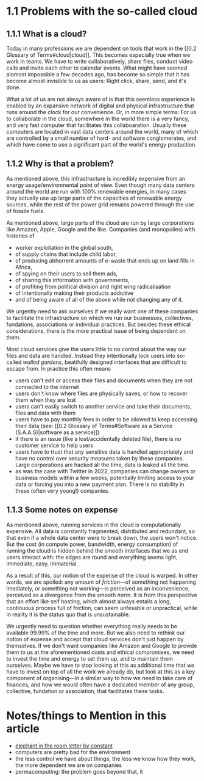 # 1.1 Problems with the so-called cloud
## 1.1.1 What is a cloud?
Today in many professions we are dependent on tools that work in the [[0.2 Glossary of Terms#cloud|cloud]]. This becomes especially true when we work in teams. We have to write collaboratively, share files, conduct video calls and invite each other to calendar events. What might have seemed alomost impossible a few decades ago, has become so simple that it has become almost invisible to us as users: Right click, share, send, and it's done.

What a lot of us are not always aware of is that this seemless experience is enabled by an expansive network of digital and physical infrastructure that runs around the clock for our convenience. Or, in more simple terms: For us to collaborate in the cloud, somewhere in the world there is a very fancy, and very fast computer that facilitates this collaboaration. Usually these computers are located in vast data centers around the world, many of which are controlled by a small number of hard- and software conglomerates, and which have come to use a significant part of the world's energy production.

## 1.1.2 Why is that a problem?
As mentioned above, this infrastructure is incredibly expensive from an energy usage/environmental point of view. Even though many data centers around the world are run with 100% renewable energies, in many cases they actually use up large parts of the capacities of renewable energy sources, while the rest of the power grid remains powered through the use of fossile fuels.

As mentioned above, large parts of the cloud are run by large corporations like Amazon, Apple, Google and the like. Companies (and monopolies) with histories of 

- worker exploitation in the global south,
- of supply chains that include child labor,
- of producing abhorrent amounts of e-waste that ends up on land fills in Africa,
- of spying on their users to sell them ads,
- of sharing this information with governments,
- of profiting from political division and right wing radicalisation
- of intentionally making their products addictive
- and of being aware of all of the above while not changing any of it.

We urgently need to ask ourselves if we really want one of these companies to facilitate the infrastructure on which we run our businesses, collectives, fundations, associations or individual practices. But besides these ethical considerations, there is the more practical issue of being dependent on them.

Most cloud services give the users little to no control about the way our files and data are handled. Instead they intentionally lock users into so-called *walled gardens*, beatifully designed interfaces that are difficult to escape from. In practice this often means

- users can't edit or access their files and documents when they are not connected to the internet
- users don't know where files are physically saves, or how to recover them when they are lost
- users can't easily switch to another service and take their documents, files and data with them
- users have to pay monthly fees in order to be allowed to keep accessing their data (see: [[0.2 Glossary of Terms#Software as a Service (S.A.A.S)|software as a service]])
- if there is an issue (like a lost/accidentally deleted file), there is no customer service to help users
- users have to trust that any sensitive data is handled appropriately and have no control over security measures taken by these companies. Large corporations are hacked all the time, data is leaked all the time.
- as was the case with Twitter in 2022, companies can change owners or business models within a few weeks, potentially limiting access to your data or forcing you into a new payment plan. There is no stability in these (often very young!) companies.

## 1.1.3 Some notes on expense
As mentioned above, running services in the cloud is computationally expensive. All data is constantly fragmented, distributed and redundant, so that even if a whole data center were to break down, the users won't notice. But the cost (in compute power, bandwidth, energy consumption) of running the cloud is hidden behind the smooth interfaces that we as end users interact with: the edges are round and everything seems light, immediate, easy, immaterial.

As a result of this, our notion of the expense of the cloud is warped. In other words, we are spoiled: any amount of *friction*—of something not happening imediately, or something not working—is perceived as an inconvenience, perceived as a divergence from the smooth *norm*. It is from this perspective that an effort like self hosting, which almost always entails a long, continuous process full of friction, can seem unfesable or unpractical, while in reality it is the status quo that is unsustainable.

We urgently need to question whether everything really needs to be available 99.99% of the time and more. But we also need to rethink our notion of expense and accept that cloud services don't just happen by themselves. If we don't want companies like Amazon and Google to provide them to us at the aforementioned costs and ethical compromises, we need to invest the time and energy to set them up, and to maintain them ourselves. Maybe we have to stop looking at this as additional time that we have to invest on top of all the work we already do, but look at this as a key component of organising—in a similar way to how we need to take care of finances, and how we would often have a dedicated member of any group, collective, fundation or association, that facilitates these tasks.


# Notes/things to Mention in this article
- [elephant in the room letter by constant](https://constantvzw.org/wefts/elephant.en.html)
- computers are pretty bad for the environment
- the less control we have about things, the less we know how they work, the more dependent we are on companies
- permacomputing: the problem goes beyond that, it 